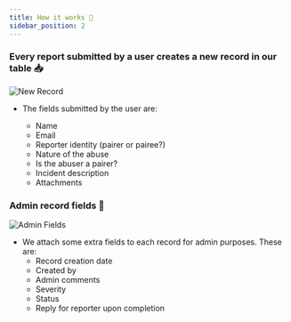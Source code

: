 ```yaml
---
title: How it works 📇
sidebar_position: 2
---
```


### Every report submitted by a user creates a new record in our table 📥

![New Record](/img/new-record.png)

- The fields submitted by the user are:

  - Name
  - Email
  - Reporter identity (pairer or pairee?)
  - Nature of the abuse
  - Is the abuser a pairer?
  - Incident description
  - Attachments

### Admin record fields 🧰

![Admin Fields](/img/admin-fields.png)

- We attach some extra fields to each record for admin purposes. These are:
  - Record creation date
  - Created by
  - Admin comments
  - Severity
  - Status
  - Reply for reporter upon completion
